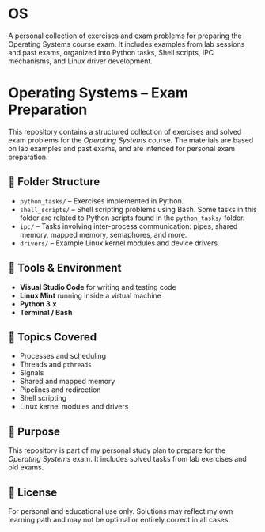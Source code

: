 # OS
A personal collection of exercises and exam problems for preparing the Operating Systems course exam. It includes examples from lab sessions and past exams, organized into Python tasks, Shell scripts, IPC mechanisms, and Linux driver development.


# Operating Systems – Exam Preparation

This repository contains a structured collection of exercises and solved exam problems for the *Operating Systems* course. The materials are based on lab examples and past exams, and are intended for personal exam preparation.

## 📁 Folder Structure

- `python_tasks/` – Exercises implemented in Python.
- `shell_scripts/` – Shell scripting problems using Bash. Some tasks in this folder are related to Python scripts found in the `python_tasks/` folder.
- `ipc/` – Tasks involving inter-process communication: pipes, shared memory, mapped memory, semaphores, and more.
- `drivers/` – Example Linux kernel modules and device drivers.

## 🧰 Tools & Environment

- **Visual Studio Code** for writing and testing code
- **Linux Mint** running inside a virtual machine
- **Python 3.x**
- **Terminal / Bash**

## 🧠 Topics Covered

- Processes and scheduling
- Threads and `pthreads`
- Signals
- Shared and mapped memory
- Pipelines and redirection
- Shell scripting
- Linux kernel modules and drivers

## 🎯 Purpose

This repository is part of my personal study plan to prepare for the *Operating Systems* exam. It includes solved tasks from lab exercises and old exams.

## 📜 License

For personal and educational use only. Solutions may reflect my own learning path and may not be optimal or entirely correct in all cases.
